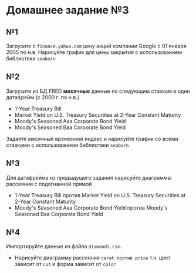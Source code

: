 # Домашнее задание №3

## №1

Загрузите с `finance.yahoo.com` цену акций компании Google с 01 января 2005 по н.в.
Нарисуйте график для цены закрытия с использованием библиотеки `seaborn`

## №2

Загрузите из БД FRED **месячные** данные по следующим ставкам в один датафрейм (с 2000 г. по н.в.)
- 1-Year Treasury Bill
- Market Yield on U.S. Treasury Securities at 2-Year Constant Maturity
- Moody's Seasoned Aaa Corporate Bond Yield
- Moody's Seasoned Baa Corporate Bond Yield

Задайте месячный временной индекс и нарисуйте график со всеми ставками с использованием библиотеки `seaborn`

## №3

Для датафрейма из предыдущего задания нарисуйте диаграммы рассеяния с подогнанной прямой
- 1-Year Treasury Bill против Market Yield on U.S. Treasury Securities at 2-Year Constant Maturity
- Moody's Seasoned Aaa Corporate Bond Yield против Moody's Seasoned Baa Corporate Bond Yield

## №4

Импортируйте данные из файла `diamonds.csv`.
- Нарисуйте диаграмму рассеяния `carat против price` т.ч. цвет зависит от `cut` и форма зависит от `color`


